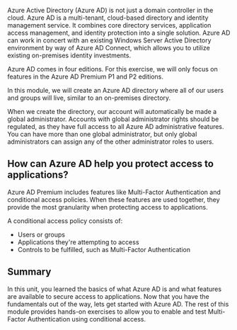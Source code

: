 Azure Active Directory (Azure AD) is not just a domain controller in the cloud. Azure AD is a multi-tenant, cloud-based directory and identity management service. It combines core directory services, application access management, and identity protection into a single solution. Azure AD can work in concert with an existing Windows Server Active Directory environment by way of Azure AD Connect, which allows you to utilize existing on-premises identity investments.

Azure AD comes in four editions. For this exercise, we will only focus on features in the Azure AD Premium P1 and P2 editions.

In this module, we will create an Azure AD directory where all of our users and groups will live, similar to an on-premises directory.

When we create the directory, our account will automatically be made a global administrator. Accounts with global administrator rights should be regulated, as they have full access to all Azure AD administrative features. You can have more than one global administrator, but only global administrators can assign any of the other administrator roles to users.

## How can Azure AD help you protect access to applications?

Azure AD Premium includes features like Multi-Factor Authentication and conditional access policies. When these features are used together, they provide the most granularity when protecting access to applications.

A conditional access policy consists of:

- Users or groups
- Applications they're attempting to access
- Controls to be fulfilled, such as Multi-Factor Authentication

## Summary

In this unit, you learned the basics of what Azure AD is and what features are available to secure access to applications. Now that you have the fundamentals out of the way, lets get started with Azure AD. The rest of this module provides hands-on exercises to allow you to enable and test Multi-Factor Authentication using conditional access.
